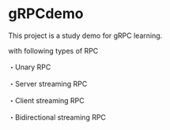 # gRPCdemo 

This project is a study demo for gRPC learning.

with following types of RPC

・Unary RPC

・Server streaming RPC

・Client streaming RPC

・Bidirectional streaming RPC
